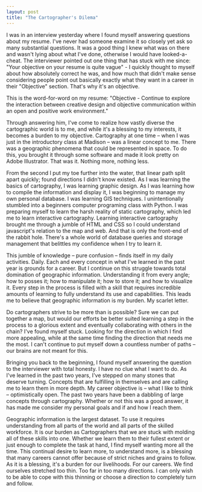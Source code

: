 ```yaml
---
layout: post
title: "The Cartographer's Dilema"
---
```


I was in an interview yesterday where I found myself answering questions about my resume. I've never had someone examine it so closely yet ask so many substantial questions. It was a good thing I knew what was on there and wasn't lying about what I've done, otherwise I would have looked-a-cheat. The interviewer pointed out one thing that has stuck with me since: "Your objective on your resume is quite vague" - I quickly thought to myself about how absolutely correct he was, and how much that didn't make sense considering people point out basically exactly what they want in a career in their "Objective" section. That's why it's an objective.

This is the word-for-word on my resume: "Objective - Continue to explore the interaction between creative design and objective communication within an open and positive work environment."

Through answering him, I've come to realize how vastly diverse the cartographic world is to me, and while it's a blessing to my interests, it becomes a burden to my objective. Cartography at one time – when I was just in the introductory class at Madison – was a linear concept to me. There was a geographic phenomena that could be represented in space. To do this, you brought it through some software and made it look pretty on Adobe Illustrator. That was it. Nothing more, nothing less.

From the second I put my toe further into the water, that linear path split apart quickly; found directions I didn't know existed. As I was learning the basics of cartography, I was learning graphic design. As I was learning how to compile the information and display it, I was beginning to manage my own personal database. I was learning GIS techniques. I unintentionally stumbled into a beginners computer programing class with Python. I was preparing myself to learn the harsh reality of static cartography, which led me to learn interactive cartography. Learning interactive cartography brought me through a jumble of HTML and CSS so I could understand javascript's relation to the map and web. And that is only the front-end of the rabbit hole. There's a whole world of database queries and storage management that belittles my confidence when I try to learn it.

This jumble of knowledge – pure confusion – finds itself in my daily activities. Daily. Each and every concept in what I've learned in the past year is grounds for a career. But I continue on this struggle towards total domination of geographic information. Understanding it from every angle; how to posses it; how to manipulate it; how to store it; and how to visualize it. Every step in the process is filled with a skill that requires incredible amounts of learning to fully understand its use and capabilities. This leads me to believe that geographic information is my burden. My scarlet letter. 

Do cartographers strive to be more than is possible? Sure we can put together a map, but would our efforts be better suited learning a step in the process to a glorious extent and eventually collaborating with others in the chain? I've found myself stuck. Looking for the direction in which I find more appealing, while at the same time finding the direction that needs me the most. I can't continue to put myself down a countless number of paths – our brains are not meant for this.

Bringing you back to the beginning, I found myself answering the question to the interviewer with total honesty. I have no clue what I want to do. As I've learned in the past two years, I've stepped on many stones that deserve turning. Concepts that are fulfilling in themselves and are calling me to learn them in more depth. My career objective is – what I like to think – optimistically open. The past two years have been a dabbling of large concepts through cartography. Whether or not this was a good answer, it has made me consider my personal goals and if and how I reach them.

Geographic information is the largest dataset. To use it requires understanding from all parts of the world and all parts of the skilled workforce. It is our burden as Cartographers that we are stuck with molding all of these skills into one. Whether we learn them to their fullest extent or just enough to complete the task at hand, I find myself wanting more all the time. This continual desire to learn more, to understand more, is a blessing that many careers cannot offer because of strict niches and grains to follow. As it is a blessing, it's a burden for our livelihoods. For our careers. We find ourselves stretched too thin. Too far in too many directions. I can only wish to be able to cope with this thinning or choose a direction to completely turn and follow.